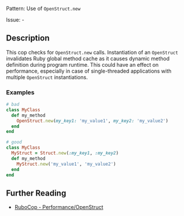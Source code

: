 Pattern: Use of `OpenStruct.new`

Issue: -

## Description

This cop checks for `OpenStruct.new` calls.
Instantiation of an `OpenStruct` invalidates
Ruby global method cache as it causes dynamic method
definition during program runtime.
This could have an effect on performance,
especially in case of single-threaded
applications with multiple `OpenStruct` instantiations.

### Examples

```ruby
# bad
class MyClass
  def my_method
    OpenStruct.new(my_key1: 'my_value1', my_key2: 'my_value2')
  end
end

# good
class MyClass
  MyStruct = Struct.new(:my_key1, :my_key2)
  def my_method
    MyStruct.new('my_value1', 'my_value2')
  end
end
```

## Further Reading

* [RuboCop - Performance/OpenStruct](https://github.com/rubocop-hq/rubocop-performance/blob/master/manual/cops_performance.md#performanceopenstruct)
